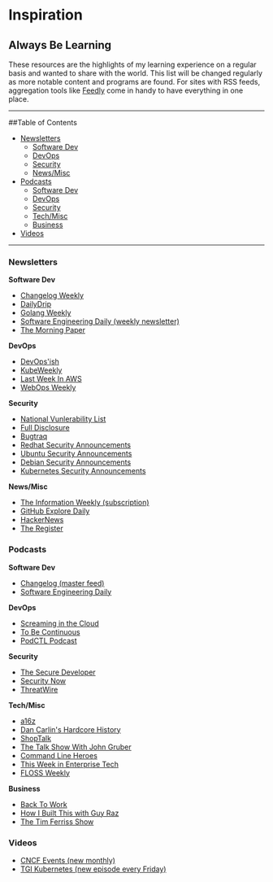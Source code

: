 # Inspiration

## Always Be Learning

These resources are the highlights of my learning experience on a regular basis and wanted to share with the world. This list will be changed regularly as more notable content and programs are found. For sites with RSS feeds, aggregation tools like [Feedly](feedly.com) come in handy to have everything in one place. 

---

##Table of Contents
* [Newsletters](#newsletters)
	* [Software Dev](#software-dev)
	* [DevOps](#devops)
	* [Security](#security)
	* [News/Misc](#news/misc)
* [Podcasts](#podcasts)
	* [Software Dev](#software-dev)
	* [DevOps](#devops)
	* [Security](#security)
	* [Tech/Misc](#tech/misc)
	* [Business](#business)
* [Videos](#videos)

---

### Newsletters

**Software Dev**

* [Changelog Weekly](https://changelog.com/)
* [DailyDrip](https://www.dailydrip.com/weekly)
* [Golang Weekly](https://golangweekly.com/)
* [Software Engineering Daily (weekly newsletter)](https://softwareengineeringdaily.com/)
* [The Morning Paper](https://blog.acolyer.org/)

**DevOps**

* [DevOps'ish](https://devopsish.com/)
* [KubeWeekly](https://kubeweekly.com/)
* [Last Week In AWS](https://lastweekinaws.com/)
* [WebOps Weekly](https://webopsweekly.com/)

**Security**

* [National Vunlerability List](https://nvd.nist.gov/#)
* [Full Disclosure](http://seclists.org/fulldisclosure/)
* [Bugtraq](http://seclists.org/bugtraq/)
* [Redhat Security Announcements](https://www.redhat.com/mailman/listinfo/rhsa-announce)
* [Ubuntu Security Announcements](https://www.redhat.com/mailman/listinfo/rhsa-announce)
* [Debian Security Announcements](https://lists.debian.org/debian-security-announce/)
* [Kubernetes Security Announcements](https://groups.google.com/forum/#!forum/kubernetes-announce)

**News/Misc**

* [The Information Weekly (subscription)](https://www.theinformation.com/)
* [GitHub Explore Daily](https://github.com/explore)
* [HackerNews](https://news.ycombinator.com/)
* [The Register](https://www.theregister.co.uk/devops/)



### Podcasts


**Software Dev**

* [Changelog (master feed)](https://overcast.fm/itunes1164554936/changelog-master-feed)
* [Software Engineering Daily](https://overcast.fm/itunes1019576853/software-engineering-daily)

**DevOps**

* [Screaming in the Cloud](https://overcast.fm/itunes1361244178/screaming-in-the-cloud)
* [To Be Continuous](https://overcast.fm/itunes1107185328/to-be-continuous)
* [PodCTL Podcast](https://blog.openshift.com/tag/podctl/)

**Security**

* [The Secure Developer](https://overcast.fm/itunes1156317989/the-secure-developer)
* [Security Now](https://twit.tv/shows/security-now)
* [ThreatWire](https://www.hak5.org/shows/threatwire)

**Tech/Misc**

* [a16z](https://overcast.fm/itunes842818711/a16z)
* [Dan Carlin's Hardcore History](https://overcast.fm/itunes173001861/dan-carlins-hardcore-history)
* [ShopTalk](https://overcast.fm/itunes493890455/shoptalk)
* [The Talk Show With John Gruber](https://overcast.fm/itunes528458508/the-talk-show-with-john-gruber)
* [Command Line Heroes](https://www.redhat.com/en/command-line-heroes)
* [This Week in Enterprise Tech](https://twit.tv/shows/this-week-in-enterprise-tech)
* [FLOSS Weekly](https://twit.tv/shows/floss-weekly)

**Business**

* [Back To Work](https://overcast.fm/itunes415535037/back-to-work)
* [How I Built This with Guy Raz](https://overcast.fm/itunes1150510297/how-i-built-this-with-guy-raz)
* [The Tim Ferriss Show](https://tim.blog/podcast/)

### Videos

* [CNCF Events (new monthly)](https://www.cncf.io/events/)
* [TGI Kubernetes (new episode every Friday)](https://www.youtube.com/watch?v=9YYeE-bMWv8&list=PLvmPtYZtoXOENHJiAQc6HmV2jmuexKfrJ)
